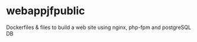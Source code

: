 # webappjfpublic
Dockerfiles &amp; files to build a  web site using nginx, php-fpm and postgreSQL DB
